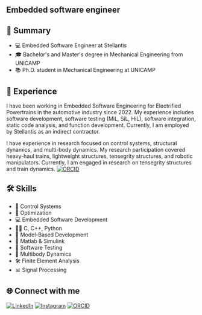 ## Embedded software engineer

## 👋 Summary 
- 💻 Embedded Software Engineer at Stellantis
- 🎓 Bachelor's and Master's degree in Mechanical Engineering from UNICAMP
- 📚 Ph.D. student in Mechanical Engineering at UNICAMP

## 🚀 Experience
I have been working in Embedded Software Engineering for Electrified Powertrains in the automotive industry since 2022. My experience includes software development, software testing (MiL, SiL, HiL), software integration, static code analysis, and function development. Currently, I am employed by Stellantis as an indirect contractor.

I have experience in research focused on control systems, structural dynamics, and multi-body dynamics. My research participation covered heavy-haul trains, lightweight structures, tensegrity structures, and robotic manipulators. Currently, I am engaged in research on tensegrity structures and train dynamics. [![ORCID](https://img.shields.io/badge/ORCID-%23A6CE39.svg?style=for-the-badge&logo=orcid&logoColor=white)](https://orcid.org/0000-0003-0690-8944)

## 🛠️ Skills
- 🚀 Control Systems
- 🎯 Optimization
- 💻 Embedded Software Development
- 🧑‍💻 C, C++, Python
- 📐 Model-Based Development
- 🔧 Matlab & Simulink
- 🧪 Software Testing
- 🌌 Multibody Dynamics
- 🛠️ Finite Element Analysis
- 📊 Signal Processing

## 🌐 Connect with me

[![LinkedIn](https://img.shields.io/badge/LinkedIn-%230077B5.svg?style=for-the-badge&logo=linkedin&logoColor=white)](https://www.linkedin.com/in/luis-h-da-silva-teixeira-m-sc-986151a2/)
[![Instagram](https://img.shields.io/badge/Instagram-%23E4405F.svg?style=for-the-badge&logo=instagram&logoColor=white)](https://www.instagram.com/eng.luisteixeira)
[![ORCID](https://img.shields.io/badge/ORCID-%23A6CE39.svg?style=for-the-badge&logo=orcid&logoColor=white)](https://orcid.org/0000-0003-0690-8944)
<!--
**LuisTeixeira013/LuisTeixeira013** is a ✨ _special_ ✨ repository because its `README.md` (this file) appears on your GitHub profile.

Here are some ideas to get you started:

- 🔭 I’m currently working on ...
- 🌱 I’m currently learning ...
- 👯 I’m looking to collaborate on ...
- 🤔 I’m looking for help with ...
- 💬 Ask me about ...
- 📫 How to reach me: ...
- 😄 Pronouns: ...
- ⚡ Fun fact: ...
-->

